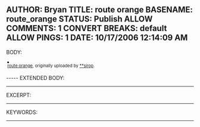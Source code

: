 AUTHOR: Bryan
TITLE: route orange
BASENAME: route_orange
STATUS: Publish
ALLOW COMMENTS: 1
CONVERT BREAKS: __default__
ALLOW PINGS: 1
DATE: 10/17/2006 12:14:09 AM
-----
BODY:
<style type="text/css">
.flickr-photo { border: solid 2px #000000; }
.flickr-yourcomment { }
.flickr-frame { text-align: left; padding: 3px; }
.flickr-caption { font-size: 0.8em; margin-top: 0px; }
</style>

<div class="flickr-frame">
	<a href="http://www.flickr.com/photos/digianalogue/259881854/" title="photo sharing"><img src="http://static.flickr.com/100/259881854_76913d1f7f.jpg" class="flickr-photo" alt="" /></a>
<br />
	<span class="flickr-caption"><a href="http://www.flickr.com/photos/digianalogue/259881854/">route orange</a>, originally uploaded by <a href="http://www.flickr.com/people/digianalogue/">**sirop</a>.</span>
</div>
				
<p class="flickr-yourcomment">
	
</p>
-----
EXTENDED BODY:

-----
EXCERPT:

-----
KEYWORDS:

-----


